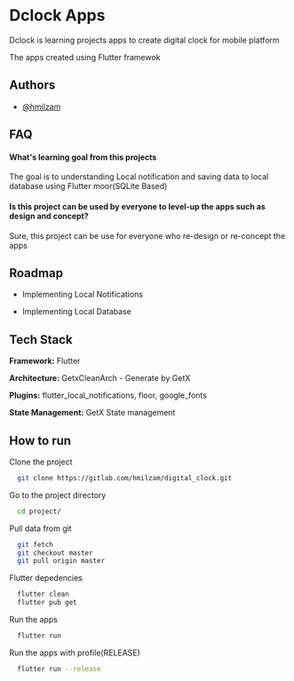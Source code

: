 
# Dclock Apps

Dclock is learning projects apps to create digital clock for mobile platform

The apps created using Flutter framewok







## Authors

- [@hmilzam](https://gitlab.com/users/hmilzam/projects)


## FAQ

#### What's learning goal from this projects

The goal is  to understanding Local notification and saving data to local database using Flutter moor(SQLite Based)

#### Is this project can be used by everyone to level-up the apps such as design and concept?

Sure, this project can be use for everyone who re-design or re-concept the apps


## Roadmap

- Implementing Local Notifications

- Implementing Local Database



## Tech Stack

**Framework:** Flutter

**Architecture:** GetxCleanArch - Generate by GetX

**Plugins:** flutter_local_notifications, floor, google_fonts

**State Management:** GetX State management




## How to run

Clone the project

```bash
  git clone https://gitlab.com/hmilzam/digital_clock.git
```

Go to the project directory

```bash
  cd project/
```

Pull data from git

```bash
  git fetch
  git checkout master
  git pull origin master
```

Flutter depedencies

```bash
  flutter clean
  flutter pub get
```

Run the apps

```bash
  flutter run
```

Run the apps with profile(RELEASE)

```bash
  flutter run --release
```
